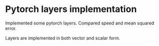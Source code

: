 # Pytorch layers implementation
Implemented some pytorch layers. Compared speed and mean squared error.

Layers are implemented in both vector and scalar form.

